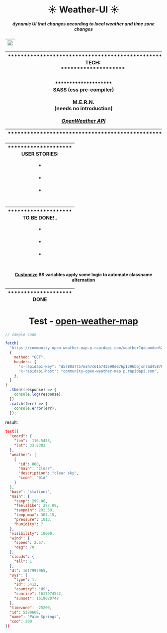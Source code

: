 # <center>

 #  <center>☀️ Weather-UI ☀️
##### <center>dynamic UI that changes according to local weather and time zone changes

|<center><img src="https://media2.giphy.com/media/k8aCl2VvSeBlRvL7Yf/giphy.gif?cid=5e214886936f38bc795d75080a46c7c1c0ce7bdc0f88320b&rid=giphy.gif&ct=g">
|-


|<center> ***************************************************** <br> TECH: <br> ********************
|-


### <center>******************** <br>SASS (css pre-compiler) <br><br> M.E.R.N.<br>(needs no introduction) <br><br>[**_OpenWeather API_**](https://rapidapi.com/community/api/open-weather-map?endpoint=53aa6041e4b00287471a2b62)



|<center>***************************************************** 
|-

| <center>******************** <br> USER STORIES: <br> <br> *  <br><br> *  <br><br> *   <br><br> 
|-

|<center>******************** <br> TO BE DONE!..<br> <br>*  <br><br> *  <br><br> *   <br><br> 
|-

#### <center> [Customize](https://hackerthemes.com/kit/)  BS variables apply some logic to automate classname alternation

|<center>******************** <br> DONE
|-

# <center> Test - [open-weather-map](https://rapidapi.com/community/api/open-weather-map?endpoint=53aa6041e4b00287471a2b62)


```js
// sample code

fetch(
  "https://community-open-weather-map.p.rapidapi.com/weather?q=London%2Cuk&lat=0&lon=0&callback=test&id=2172797&lang=null&units=%22metric%22%20or%20%22imperial%22&mode=xml%2C%20html",
  {
    method: "GET",
    headers: {
      "x-rapidapi-key": "d5780d7757msh7c61b742690e076p1596bbjsn7ad45870345d",
      "x-rapidapi-host": "community-open-weather-map.p.rapidapi.com",
    },
  }
)
  .then((response) => {
    console.log(response);
  })
  .catch((err) => {
    console.error(err);
  });
```

result:

```json
test({
  "coord": {
    "lon": -116.5453,
    "lat": 33.8303
  },
  "weather": [
    {
      "id": 800,
      "main": "Clear",
      "description": "clear sky",
      "icon": "01d"
    }
  ],
  "base": "stations",
  "main": {
    "temp": 299.06,
    "feelslike": 297.89,
    "tempmin": 292.59,
    "temp_max": 307.15,
    "pressure": 1013,
    "humidity": 7
  },
  "visibility": 10000,
  "wind": {
    "speed": 2.57,
    "deg": 70
  },
  "clouds": {
    "all": 1
  },
  "dt": 1617995965,
  "sys": {
    "type": 1,
    "id": 5412,
    "country": "US",
    "sunrise": 1617974542,
    "sunset": 1618020748
  },
  "timezone": -25200,
  "id": 5380668,
  "name": "Palm Springs",
  "cod": 200
})
```
</center> 